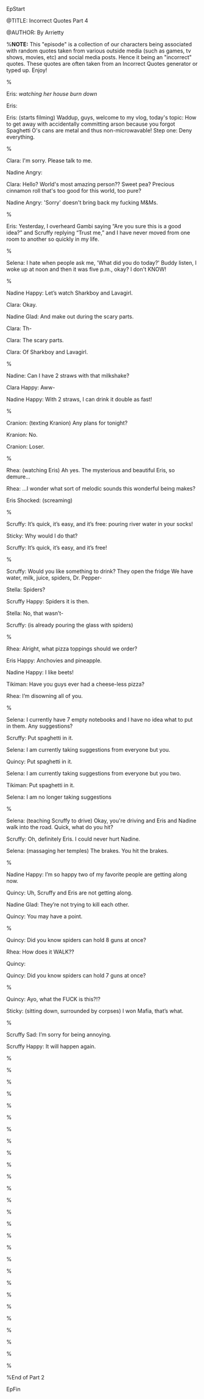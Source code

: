 EpStart

<!-- Epilogue Info -->

@TITLE: Incorrect Quotes Part 4

@AUTHOR: By Arrietty


%**NOTE:** This "episode" is a collection of our characters being associated with random quotes taken from various outside media (such as games, tv shows, movies, etc) and social media posts. Hence it being an "incorrect" quotes. These quotes are often taken from an Incorrect Quotes generator or typed up. Enjoy!

%

Eris: *watching her house burn down*

Eris:

Eris: (starts filming) Waddup, guys, welcome to my vlog, today's topic: How to get away with accidentally committing arson because you forgot Spaghetti O's cans are metal and thus non-microwavable! Step one: Deny everything.

%

Clara: I'm sorry. Please talk to me. 

Nadine Angry: 

Clara: Hello? World's most amazing person?? Sweet pea? Precious cinnamon roll that's too good for this world, too pure? 

Nadine Angry: 'Sorry' doesn't bring back my fucking M&Ms.

%

Eris: Yesterday, I overheard Gambi saying “Are you sure this is a good idea?” and Scruffy replying “Trust me,” and I have never moved from one room to another so quickly in my life.

%

Selena: I hate when people ask me, 'What did you do today?' Buddy listen, I woke up at noon and then it was five p.m., okay? I don't KNOW!

%

Nadine Happy: Let’s watch Sharkboy and Lavagirl. 

Clara: Okay. 

Nadine Glad: And make out during the scary parts. 

Clara: Th- 

Clara: The scary parts. 

Clara: Of Sharkboy and Lavagirl.

%

Nadine: Can I have 2 straws with that milkshake? 

Clara Happy: Aww- 

Nadine Happy: With 2 straws, I can drink it double as fast!

%

Cranion: (texting Kranion) Any plans for tonight? 

Kranion: No. 

Cranion: Loser.

%

Rhea: (watching Eris) Ah yes. The mysterious and beautiful Eris, so demure… 

Rhea: …I wonder what sort of melodic sounds this wonderful being makes? 

Eris Shocked: (screaming)

%

Scruffy: It’s quick, it’s easy, and it’s free: pouring river water in your socks! 

Sticky: Why would I do that? 

Scruffy: It’s quick, it’s easy, and it’s free!

%

Scruffy: Would you like something to drink? They open the fridge We have water, milk, juice, spiders, Dr. Pepper- 

Stella: Spiders? 

Scruffy Happy: Spiders it is then. 

Stella: No, that wasn’t- 

Scruffy: (is already pouring the glass with spiders)

%

Rhea: Alright, what pizza toppings should we order? 

Eris Happy: Anchovies and pineapple. 

Nadine Happy: I like beets! 

Tikiman: Have you guys ever had a cheese-less pizza? 

Rhea: I’m disowning all of you.

%

Selena: I currently have 7 empty notebooks and I have no idea what to put in them. Any suggestions? 

Scruffy: Put spaghetti in it. 

Selena: I am currently taking suggestions from everyone but you. 

Quincy: Put spaghetti in it. 

Selena: I am currently taking suggestions from everyone but you two. 

Tikiman: Put spaghetti in it. 

Selena: I am no longer taking suggestions

%

Selena: (teaching Scruffy to drive) Okay, you're driving and Eris and Nadine walk into the road. Quick, what do you hit? 

Scruffy: Oh, definitely Eris. I could never hurt Nadine. 

Selena: (massaging her temples) The brakes. You hit the brakes.

%

Nadine Happy: I’m so happy two of my favorite people are getting along now. 

Quincy: Uh, Scruffy and Eris are not getting along. 

Nadine Glad: They’re not trying to kill each other. 

Quincy: You may have a point.

%

Quincy: Did you know spiders can hold 8 guns at once? 

Rhea: How does it WALK?? 

Quincy: 

Quincy: Did you know spiders can hold 7 guns at once?

%

Quincy: Ayo, what the FUCK is this?!? 

Sticky: (sitting down, surrounded by corpses) I won Mafia, that’s what.

%

Scruffy Sad: I’m sorry for being annoying. 

Scruffy Happy: It will happen again.

%



%



%



%



%



%



%



%



%



%



%



%



%



%



%



%



%



%



%



%



%



%



%



%



%



%



%



%End of Part 2

EpFin

<script src="{{ '/assets/js/EpFormatter.js' | relative_url }}"></script>